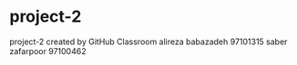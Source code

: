 # project-2
project-2 created by GitHub Classroom
alireza babazadeh 97101315
saber zafarpoor 97100462
